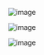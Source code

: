 
![image](https://user-images.githubusercontent.com/104752202/200865433-86a2272a-097d-48c8-9cb6-969e6ad82c4c.png)

![image](https://user-images.githubusercontent.com/104752202/200865664-87ba57a6-a4db-455e-b230-89a3f8cd578a.png)


![image](https://user-images.githubusercontent.com/104752202/200865607-ab0a2d3d-bdcc-4ea7-82e5-76d5c998a9cb.png)
